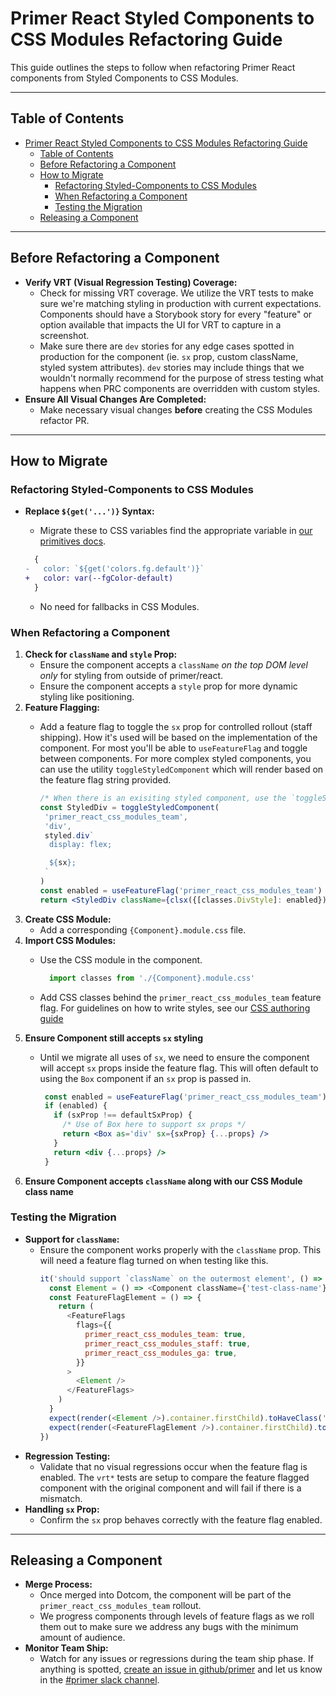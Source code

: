 # Primer React Styled Components to CSS Modules Refactoring Guide

This guide outlines the steps to follow when refactoring Primer React components from Styled Components to CSS Modules.

---

## Table of Contents

- [Primer React Styled Components to CSS Modules Refactoring Guide](#primer-react-styled-components-to-css-modules-refactoring-guide)
  - [Table of Contents](#table-of-contents)
  - [Before Refactoring a Component](#before-refactoring-a-component)
  - [How to Migrate](#how-to-migrate)
    - [Refactoring Styled-Components to CSS Modules](#refactoring-styled-components-to-css-modules)
    - [When Refactoring a Component](#when-refactoring-a-component)
    - [Testing the Migration](#testing-the-migration)
  - [Releasing a Component](#releasing-a-component)

---

## Before Refactoring a Component

- **Verify VRT (Visual Regression Testing) Coverage:**
  - Check for missing VRT coverage. We utilize the VRT tests to make sure we're matching styling in production with current expectations. Components should have a Storybook story for every "feature" or option available that impacts the UI for VRT to capture in a screenshot.
  - Make sure there are `dev` stories for any edge cases spotted in production for the component (ie. `sx` prop, custom className, styled system attributes). `dev` stories may include things that we wouldn't normally recommend for the purpose of stress testing what happens when PRC components are overridden with custom styles.
- **Ensure All Visual Changes Are Completed:**
  - Make necessary visual changes **before** creating the CSS Modules refactor PR.

---

## How to Migrate

### Refactoring Styled-Components to CSS Modules

- **Replace `${get('...')}` Syntax:**
  - Migrate these to CSS variables find the appropriate variable in [our primitives docs](https://primer.style/foundations/primitives/color).

  ```diff
    {
  -   color: `${get('colors.fg.default')}`
  +   color: var(--fgColor-default)
    }
  ```
  - No need for fallbacks in CSS Modules.

### When Refactoring a Component

1. **Check for `className` and `style` Prop:**
   - Ensure the component accepts a `className` *on the top DOM level only* for styling from outside of primer/react.
   - Ensure the component accepts a `style` prop for more dynamic styling like positioning.
2. **Feature Flagging:**
   - Add a feature flag to toggle the `sx` prop for controlled rollout (staff shipping). How it's used will be based on the implementation of the component. For most you'll be able to `useFeatureFlag` and toggle between components. For more complex styled components, you can use the utility `toggleStyledComponent` which will render based on the feature flag string provided.

       ```jsx
       /* When there is an exisiting styled component, use the `toggleStyledComponent` utility. */
       const StyledDiv = toggleStyledComponent(
        'primer_react_css_modules_team',
        'div',
        styled.div`
         display: flex;

         ${sx};
        `
       )
       const enabled = useFeatureFlag('primer_react_css_modules_team')
       return <StyledDiv className={clsx({[classes.DivStyle]: enabled})} {...props} />
       ```
3. **Create CSS Module:**
   - Add a corresponding `{Component}.module.css` file.
4. **Import CSS Modules:**
   - Use the CSS module in the component.

      ```js
        import classes from './{Component}.module.css'
      ```
   - Add CSS classes behind the `primer_react_css_modules_team` feature flag. For guidelines on how to write styles, see our [CSS authoring guide](./authoring-css.md)
5. **Ensure Component still accepts `sx` styling**
   - Until we migrate all uses of `sx`, we need to ensure the component will accept `sx` props inside the feature flag. This will often default to using the `Box` component if an `sx` prop is passed in.

     ```jsx
      const enabled = useFeatureFlag('primer_react_css_modules_team')
      if (enabled) {
        if (sxProp !== defaultSxProp) {
          /* Use of Box here to support sx props */
          return <Box as='div' sx={sxProp} {...props} />
        }
        return <div {...props} />
      }
     ```
6. **Ensure Component accepts `className` along with our CSS Module class name**

### Testing the Migration

- **Support for `className`:**
  - Ensure the component works properly with the `className` prop. This will need a feature flag turned on when testing like this.
    ```js
    it('should support `className` on the outermost element', () => {
      const Element = () => <Component className={'test-class-name'} />
      const FeatureFlagElement = () => {
        return (
          <FeatureFlags
            flags={{
              primer_react_css_modules_team: true,
              primer_react_css_modules_staff: true,
              primer_react_css_modules_ga: true,
            }}
          >
            <Element />
          </FeatureFlags>
        )
      }
      expect(render(<Element />).container.firstChild).toHaveClass('test-class-name')
      expect(render(<FeatureFlagElement />).container.firstChild).toHaveClass('test-class-name')
    })
    ```
- **Regression Testing:**
  - Validate that no visual regressions occur when the feature flag is enabled. The `vrt*` tests are setup to compare the feature flagged component with the original component and will fail if there is a mismatch.
- **Handling `sx` Prop:**
  - Confirm the `sx` prop behaves correctly with the feature flag enabled.

---

## Releasing a Component

- **Merge Process:**
  - Once merged into Dotcom, the component will be part of the `primer_react_css_modules_team` rollout.
  - We progress components through levels of feature flags as we roll them out to make sure we address any bugs with the minimum amount of audience.
- **Monitor Team Ship:**
  - Watch for any issues or regressions during the team ship phase. If anything is spotted, [create an issue in github/primer](https://github.com/github/primer/issues/new?template=04-bug-report.yml) and let us know in the [#primer slack channel](https://github-grid.enterprise.slack.com/archives/CSGAVNZ19).
